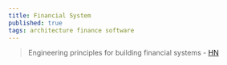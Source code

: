 ```yaml
---
title: Financial System
published: true
tags: architecture finance software
---
```

> Engineering principles for building financial systems - [HN](https://news.ycombinator.com/item?id=40933110)
